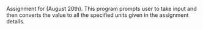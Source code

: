 Assignment for (August 20th). This program prompts user to take input and then converts the value to all the specified units given in the assignment details.
